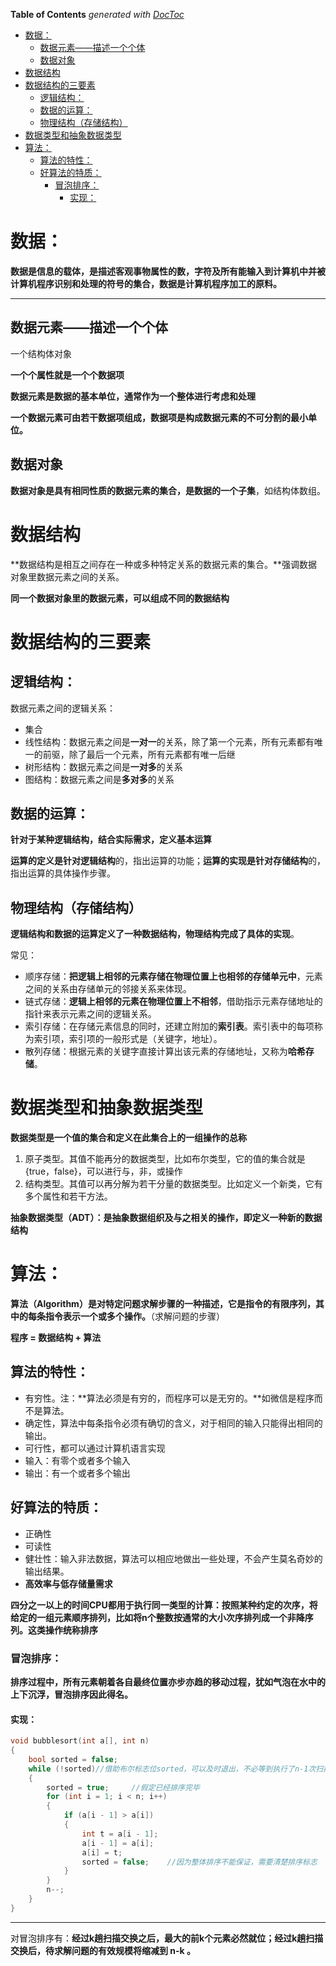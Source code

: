 <!-- START doctoc generated TOC please keep comment here to allow auto update -->
<!-- DON'T EDIT THIS SECTION, INSTEAD RE-RUN doctoc TO UPDATE -->
**Table of Contents**  *generated with [DocToc](https://github.com/thlorenz/doctoc)*

- [数据：](#%E6%95%B0%E6%8D%AE)
  - [数据元素——描述一个个体](#%E6%95%B0%E6%8D%AE%E5%85%83%E7%B4%A0%E6%8F%8F%E8%BF%B0%E4%B8%80%E4%B8%AA%E4%B8%AA%E4%BD%93)
  - [数据对象](#%E6%95%B0%E6%8D%AE%E5%AF%B9%E8%B1%A1)
- [数据结构](#%E6%95%B0%E6%8D%AE%E7%BB%93%E6%9E%84)
- [数据结构的三要素](#%E6%95%B0%E6%8D%AE%E7%BB%93%E6%9E%84%E7%9A%84%E4%B8%89%E8%A6%81%E7%B4%A0)
  - [逻辑结构：](#%E9%80%BB%E8%BE%91%E7%BB%93%E6%9E%84)
  - [数据的运算：](#%E6%95%B0%E6%8D%AE%E7%9A%84%E8%BF%90%E7%AE%97)
  - [物理结构（存储结构）](#%E7%89%A9%E7%90%86%E7%BB%93%E6%9E%84%E5%AD%98%E5%82%A8%E7%BB%93%E6%9E%84)
- [数据类型和抽象数据类型](#%E6%95%B0%E6%8D%AE%E7%B1%BB%E5%9E%8B%E5%92%8C%E6%8A%BD%E8%B1%A1%E6%95%B0%E6%8D%AE%E7%B1%BB%E5%9E%8B)
- [算法：](#%E7%AE%97%E6%B3%95)
  - [算法的特性：](#%E7%AE%97%E6%B3%95%E7%9A%84%E7%89%B9%E6%80%A7)
  - [好算法的特质：](#%E5%A5%BD%E7%AE%97%E6%B3%95%E7%9A%84%E7%89%B9%E8%B4%A8)
    - [冒泡排序：](#%E5%86%92%E6%B3%A1%E6%8E%92%E5%BA%8F)
      - [实现：](#%E5%AE%9E%E7%8E%B0)

<!-- END doctoc generated TOC please keep comment here to allow auto update -->

# 数据：

**数据是信息的载体，是描述客观事物属性的数，字符及所有能输入到计算机中并被计算机程序识别和处理的符号的集合，数据是计算机程序加工的原料。**

***



## 数据元素——描述一个个体

一个结构体对象

**一个个属性就是一个个数据项**

**数据元素是数据的基本单位，通常作为一个整体进行考虑和处理**

**一个数据元素可由若干数据项组成，数据项是构成数据元素的不可分割的最小单位。**



## 数据对象

**数据对象是具有相同性质的数据元素的集合，是数据的一个子集**，如结构体数组。



# 数据结构

**数据结构是相互之间存在一种或多种特定关系的数据元素的集合。**强调数据对象里数据元素之间的关系。

**同一个数据对象里的数据元素，可以组成不同的数据结构**



# 数据结构的三要素

## 逻辑结构：

数据元素之间的逻辑关系：

+ 集合
+ 线性结构：数据元素之间是**一对一**的关系，除了第一个元素，所有元素都有唯一的前驱，除了最后一个元素，所有元素都有唯一后继
+ 树形结构：数据元素之间是**一对多**的关系
+ 图结构：数据元素之间是**多对多**的关系



## 数据的运算：

**针对于某种逻辑结构，结合实际需求，定义基本运算**

**运算的定义是针对逻辑结构**的，指出运算的功能；**运算的实现是针对存储结构**的，指出运算的具体操作步骤。



## 物理结构（存储结构）

**逻辑结构和数据的运算定义了一种数据结构，物理结构完成了具体的实现**。

常见：

+ 顺序存储：**把逻辑上相邻的元素存储在物理位置上也相邻的存储单元中**，元素之间的关系由存储单元的邻接关系来体现。
+ 链式存储：**逻辑上相邻的元素在物理位置上不相邻**，借助指示元素存储地址的指针来表示元素之间的逻辑关系。
+ 索引存储：在存储元素信息的同时，还建立附加的**索引表**。索引表中的每项称为索引项，索引项的一般形式是（关键字，地址）。
+ 散列存储：根据元素的关键字直接计算出该元素的存储地址，又称为**哈希存储**。



# 数据类型和抽象数据类型

**数据类型是一个值的集合和定义在此集合上的一组操作的总称**

1. 原子类型。其值不能再分的数据类型，比如布尔类型，它的值的集合就是{true，false}，可以进行与，非，或操作
2. 结构类型。其值可以再分解为若干分量的数据类型。比如定义一个新类，它有多个属性和若干方法。

**抽象数据类型（ADT）：是抽象数据组织及与之相关的操作，即定义一种新的数据结构**



# 算法：

**算法（Algorithm）是对特定问题求解步骤的一种描述，它是指令的有限序列，其中的每条指令表示一个或多个操作。**（求解问题的步骤）

**程序 = 数据结构 + 算法**

## 算法的特性：

+ 有穷性。注：**算法必须是有穷的，而程序可以是无穷的。**如微信是程序而不是算法。
+ 确定性，算法中每条指令必须有确切的含义，对于相同的输入只能得出相同的输出。
+ 可行性，都可以通过计算机语言实现
+ 输入：有零个或者多个输入
+ 输出：有一个或者多个输出



## 好算法的特质：

+ 正确性
+ 可读性
+ 健壮性：输入非法数据，算法可以相应地做出一些处理，不会产生莫名奇妙的输出结果。
+ **高效率与低存储量需求**



**四分之一以上的时间CPU都用于执行同一类型的计算：按照某种约定的次序，将给定的一组元素顺序排列，比如将n个整数按通常的大小次序排列成一个非降序列。这类操作统称排序**

### 冒泡排序：

**排序过程中，所有元素朝着各自最终位置亦步亦趋的移动过程，犹如气泡在水中的上下沉浮，冒泡排序因此得名。**

#### 实现：

```c++
void bubblesort(int a[], int n)
{
	bool sorted = false;
	while (!sorted)//借助布尔标志位sorted，可以及时退出，不必等到执行了n-1次扫描在退出
	{
		sorted = true;     //假定已经排序完毕
		for (int i = 1; i < n; i++)
		{
			if (a[i - 1] > a[i])
			{
				int t = a[i - 1];
				a[i - 1] = a[i];
				a[i] = t;
				sorted = false;    //因为整体排序不能保证，需要清楚排序标志
			}
		}
		n--;
	}
}
```

***

对冒泡排序有：**经过k趟扫描交换之后，最大的前k个元素必然就位；经过k趟扫描交换后，待求解问题的有效规模将缩减到 n-k 。**

